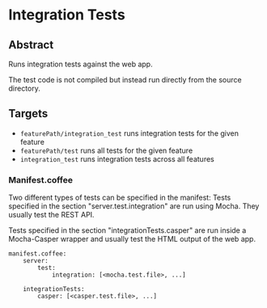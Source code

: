 # Integration Tests

## Abstract

Runs integration tests against the web app.

The test code is not compiled but instead run directly from the source
directory.

## Targets

- `featurePath/integration_test` runs integration tests for the given feature
- `featurePath/test` runs all tests for the given feature
- `integration_test` runs integration tests across all features

### Manifest.coffee

Two different types of tests can be specified in the manifest: Tests specified
in the section "server.test.integration" are run using Mocha. They usually test
the REST API.

Tests specified in the section "integrationTests.casper" are run inside a
Mocha-Casper wrapper and usually test the HTML output of the web app.

    manifest.coffee:
        server:
            test:
                integration: [<mocha.test.file>, ...]

        integrationTests:
            casper: [<casper.test.file>, ...]

